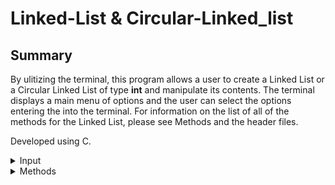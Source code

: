 # Linked-List & Circular-Linked_list
## Summary
By ulitizing the terminal, this program allows a user to create a Linked List or a Circular Linked List of type **int** and manipulate its contents. The terminal displays a main menu of options and the user can select the options entering the into the terminal. For information on the list of all of the methods for the Linked List, please see Methods and the header files.

Developed using C.

<details>
  <summary>Input</summary>
  There are several cases in which this programs fails to execute properly or as intended provided that the input is not acceptable.  
  
  
  The first case is selecting the option from the main menu. The user has to enter a capital letter from A-G to continue to the next step. Otherwise, the program will display an error message.  
  
  The second case is the value of the data in nodes. The value has to be an integer, otherwise the program will cease to work. For the circular Linked List, for the best display, it is advised to input an integer with as little digits as possible. The display is not adjusted for multiple digit numbers and can be off by mulitple symbols.  
  
  The third case is selecting a position to insert a node. To avoid repetition, a valid position is a position that is between, and not including 1 and the size(Linked List) + 1. For example, if the Linked List has 4 Nodes, then the following are valid positions: 2,3. If the Linked List has 1 Node, then there are no valid position. In cases of invalid position or a redo, the user has to restart.
</details>
<details>
  <summary>Methods</summary>
  
  1. printMenu(): displays a list of options for the user to choose from. The user chooses an option by typing and entering a capital letter. An error message is displayed if an invalid option is chosen.  
  ![Screen Shot 2023-02-08 at 1 16 54 PM](https://user-images.githubusercontent.com/115419534/217617256-a1312744-1bae-4aa9-9cbd-3087cce5542a.png)

  2. printLinkedList()/printCircularLinkedList(): displays the Linked List in a specific format.  
  For the regular Linked List, it is displayed using arrows pointing to the right direction between nodes.  
  ![Screen Shot 2023-02-08 at 1 19 20 PM](https://user-images.githubusercontent.com/115419534/217617686-56b40103-8695-49bb-8110-cc83aa12d70a.png)  
  For the Circular Linked List, it is displayed in the same format but there is no null node and the last node points to the first node.  
  ![Screen Shot 2023-02-08 at 1 07 48 PM](https://user-images.githubusercontent.com/115419534/217617884-ee1ce693-f5ed-4850-815a-c4dae9e94600.png)  
  
  3. getSize(): returns the size of the linked list. It is used as a helper method.
  
  4. insert(int key, char option): allocates memory to a new node and the user can choose from 3 options for where to put it.  
    The 3 options are: 
     - Insert at the head
     - Insert at a given valid position
     - Insert at the end 
  
  5. search(int key): returns the position of the first instance of key that is found, otherwise, return -1.
  6. deleteNode(int key): deallocates memory and deletes the first instance of key and updates pointers of affected nodes.
  7. sortAscending(): sorts the Linked List in ascending order; implemented using Selection Sort.
  8. sortDescending(): sorts the Linked List in descending order; implemented using Selection Sort.
  
</details>
